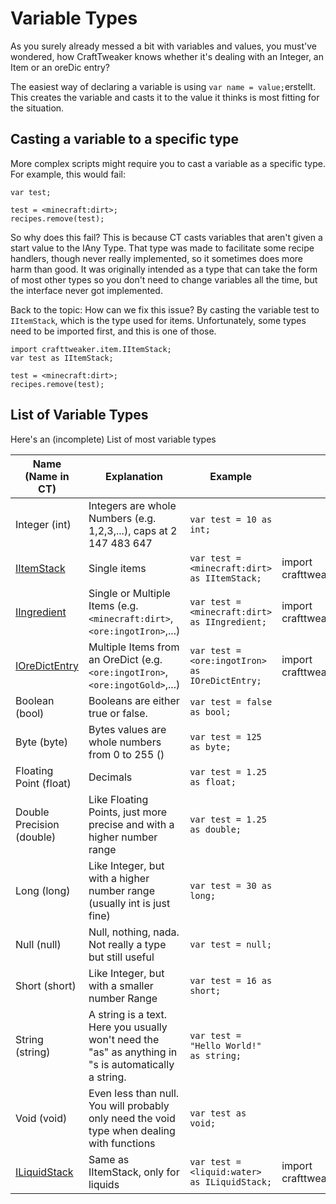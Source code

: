 # Variable Types

As you surely already messed a bit with variables and values, you must've wondered, how CraftTweaker knows whether it's dealing with an Integer, an Item or an oreDic entry?

The easiest way of declaring a variable is using ```var name = value;```erstellt. This creates the variable and casts it to the value it thinks is most fitting for the situation.

## Casting a variable to a specific type

More complex scripts might require you to cast a variable as a specific type. For example, this would fail:

    var test;
    
    test = <minecraft:dirt>;
    recipes.remove(test);
    

So why does this fail? This is because CT casts variables that aren't given a start value to the IAny Type. That type was made to facilitate some recipe handlers, though never really implemented, so it sometimes does more harm than good. It was originally intended as a type that can take the form of most other types so you don't need to change variables all the time, but the interface never got implemented.

Back to the topic: How can we fix this issue? By casting the variable test to ```IItemStack```, which is the type used for items. Unfortunately, some types need to be imported first, and this is one of those.

    import crafttweaker.item.IItemStack;
    var test as IItemStack;
    
    test = <minecraft:dirt>;
    recipes.remove(test);
    

## List of Variable Types

Here's an (incomplete) List of most variable types

| Name (Name in CT)                                   | Explanation                                                                                           | Example                                              | Import                                    |
| --------------------------------------------------- | ----------------------------------------------------------------------------------------------------- | ---------------------------------------------------- | ----------------------------------------- |
| Integer (int)                                       | Integers are whole Numbers (e.g. 1,2,3,...), caps at 2 147 483 647                                    | `var test = 10 as int;`                              |                                           |
| [IItemStack](/Vanilla/Items/IItemStack/)            | Single items                                                                                          | `var test = <minecraft:dirt> as IItemStack;`   | import crafttweaker.item.IItemStack;      |
| [IIngredient](/Vanilla/Variable_Types/IIngredient/) | Single or Multiple Items (e.g. `<minecraft:dirt>`, `<ore:ingotIron>`,...)                 | `var test = <minecraft:dirt> as IIngredient;`  | import crafttweaker.item.IIngredient;     |
| [IOreDictEntry](/Vanilla/OreDict/IOreDictEntry/)    | Multiple Items from an OreDict (e.g. `<ore:ingotIron>`, `<ore:ingotGold>`,...)            | `var test = <ore:ingotIron> as IOreDictEntry;` | import crafttweaker.oredict.IOreDictEntry |
| Boolean (bool)                                      | Booleans are either true or false.                                                                    | `var test = false as bool;`                          |                                           |
| Byte (byte)                                         | Bytes values are whole numbers from 0 to 255 ()                                                       | `var test = 125 as byte;`                            |                                           |
| Floating Point (float)                              | Decimals                                                                                              | `var test = 1.25 as float;`                          |                                           |
| Double Precision (double)                           | Like Floating Points, just more precise and with a higher number range                                | `var test = 1.25 as double;`                         |                                           |
| Long (long)                                         | Like Integer, but with a higher number range (usually int is just fine)                               | `var test = 30 as long;`                             |                                           |
| Null (null)                                         | Null, nothing, nada. Not really a type but still useful                                               | `var test = null;`                                   |                                           |
| Short (short)                                       | Like Integer, but with a smaller number Range                                                         | `var test = 16 as short;`                            |                                           |
| String (string)                                     | A string is a text. Here you usually won't need the "as" as anything in "s is automatically a string. | `var test = "Hello World!" as string;`               |                                           |
| Void (void)                                         | Even less than null. You will probably only need the void type when dealing with functions            | `var test as void;`                                  |                                           |
| [ILiquidStack](/Vanilla/Liquids/ILiquidStack/)      | Same as IItemStack, only for liquids                                                                  | `var test = <liquid:water> as ILiquidStack;`   | import crafttweaker.liquid.ILiquidStack;  |